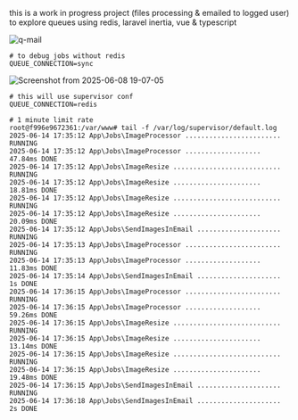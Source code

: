 this is a work in progress project (files processing & emailed to logged user) to explore queues using redis, laravel inertia, vue & typescript

![q-mail](https://github.com/user-attachments/assets/6318e441-4c48-4630-8978-aec34b14a590)

```dotenv
# to debug jobs without redis
QUEUE_CONNECTION=sync
``` 

![Screenshot from 2025-06-08 19-07-05](https://github.com/user-attachments/assets/afc38285-9a18-48e2-a6e7-c686a8f9c290)

```dotenv
# this will use supervisor conf
QUEUE_CONNECTION=redis
``` 

```
# 1 minute limit rate
root@f996e9672361:/var/www# tail -f /var/log/supervisor/default.log
2025-06-14 17:35:12 App\Jobs\ImageProcessor ........................ RUNNING
2025-06-14 17:35:12 App\Jobs\ImageProcessor ................... 47.84ms DONE
2025-06-14 17:35:12 App\Jobs\ImageResize ........................... RUNNING
2025-06-14 17:35:12 App\Jobs\ImageResize ...................... 18.81ms DONE
2025-06-14 17:35:12 App\Jobs\ImageResize ........................... RUNNING
2025-06-14 17:35:12 App\Jobs\ImageResize ...................... 20.09ms DONE
2025-06-14 17:35:12 App\Jobs\SendImagesInEmail ..................... RUNNING
2025-06-14 17:35:13 App\Jobs\ImageProcessor ........................ RUNNING
2025-06-14 17:35:13 App\Jobs\ImageProcessor ................... 11.83ms DONE
2025-06-14 17:35:14 App\Jobs\SendImagesInEmail ..................... 1s DONE
2025-06-14 17:36:15 App\Jobs\ImageProcessor ........................ RUNNING
2025-06-14 17:36:15 App\Jobs\ImageProcessor ................... 59.26ms DONE
2025-06-14 17:36:15 App\Jobs\ImageResize ........................... RUNNING
2025-06-14 17:36:15 App\Jobs\ImageResize ...................... 13.14ms DONE
2025-06-14 17:36:15 App\Jobs\ImageResize ........................... RUNNING
2025-06-14 17:36:15 App\Jobs\ImageResize ...................... 19.48ms DONE
2025-06-14 17:36:15 App\Jobs\SendImagesInEmail ..................... RUNNING
2025-06-14 17:36:18 App\Jobs\SendImagesInEmail ..................... 2s DONE
```
